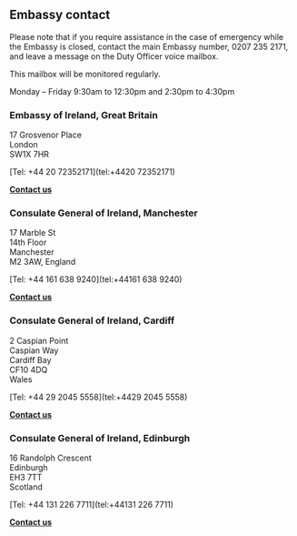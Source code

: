 ## Embassy contact

Please note that if you require assistance in the case of emergency while the Embassy is closed, contact the main Embassy number, 0207 235 2171, and leave a message on the Duty Officer voice mailbox.

This mailbox will be monitored regularly.

Monday – Friday 9:30am to 12:30pm and 2:30pm to 4:30pm

### Embassy of Ireland, Great Britain

17 Grosvenor Place   
London   
SW1X 7HR

[Tel: +44 20 72352171](tel:+4420 72352171)

[**Contact us**](/en/greatbritain/london/contact/)

### Consulate General of Ireland, Manchester

17 Marble St   
14th Floor   
Manchester   
M2 3AW, England

[Tel: +44 161 638 9240](tel:+44161 638 9240)

[**Contact us**](/en/greatbritain/manchester/contact/)

### Consulate General of Ireland, Cardiff

2 Caspian Point   
Caspian Way   
Cardiff Bay   
CF10 4DQ   
Wales

[Tel: +44 29 2045 5558](tel:+4429 2045 5558)

[**Contact us**](/en/greatbritain/cardiff/contact/)

### Consulate General of Ireland, Edinburgh

16 Randolph Crescent   
Edinburgh   
EH3 7TT   
Scotland

[Tel: +44 131 226 7711](tel:+44131 226 7711)

[**Contact us**](/en/greatbritain/edinburgh/contact/)